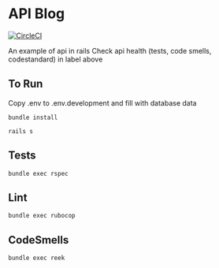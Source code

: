 # API Blog

[![CircleCI](https://dl.circleci.com/status-badge/img/gh/arthurfsilva/blog/tree/main.svg?style=svg&circle-token=aa69675f8f3bb81bdefd66a75134b23b026acc87)](https://dl.circleci.com/status-badge/redirect/gh/arthurfsilva/blog/tree/main)

An example of api in rails
Check api health (tests, code smells, codestandard) in label above 

## To Run
  Copy .env to .env.development and fill with database data

  ``bundle install``

  ``rails s``

## Tests
  ``bundle exec rspec``

## Lint
  ``bundle exec rubocop``

## CodeSmells
  ``bundle exec reek``